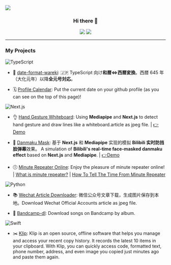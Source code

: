 [![](https://profile-calendar.vercel.app/image?font=juicy-fills&bgColor=pink&width=1920&height=200&fontSize=100&radius=16)](https://github.com/Cygra/profile-calendar)

<h3 align="center"> Hi there 👋 </h3>

<p align="center">
  <img src="https://komarev.com/ghpvc/?username=Cygra&color=blue"></img>
  <a href="https://wakatime.com/@86233be0-b285-4ecc-bcb4-3aef691e1b50">
    <img src="https://wakatime.com/badge/user/86233be0-b285-4ecc-bcb4-3aef691e1b50.svg"></img>
  </a>
</p>

---

### My Projects

![TypeScript](https://img.shields.io/badge/typescript-black?style=for-the-badge&logo=typescript) 

- 📅 [date-format-wareki](https://github.com/Cygra/date-format-wareki): 🇯🇵 TypeScript 向け<b>和暦<=>西暦変換</b>。西暦 645 年（大化元年）以降<b>全元号対応</b>。

- 🗓️ [Profile Calendar](https://github.com/Cygra/profile-calendar): Put the current date on your github profile (as you can see on the top of this page)!

![Next.js](https://img.shields.io/badge/next.js-000000?style=for-the-badge&logo=nextdotjs&logoColor=white)

- 👌 [Hand Gesture Whiteboard](https://github.com/Cygra/hand-gesture-whiteboard): Using <b>Mediapipe</b> and <b>Next.js</b> to detect hand gesture and draw lines like a whiteboard.article as jpeg file. | [👉Demo](https://cygra.github.io/hand-gesture-whiteboard/)

- 🎥 [Danmaku Mask](https://github.com/Cygra/danmaku-mask): 基于 <b>Next.js</b> 和 <b>Mediapipe</b> 实现的模拟 <b>Bilibili 实时防挡脸弹幕</b>效果。 A simulation of <b>Bilibili's real-time face-masked danmaku effect</b> based on <b>Next.js</b> and <b>Mediapipe</b>. | [👉Demo](https://github.com/Cygra/danmaku-mask)

- 🕕 [Minute Repeater Online](https://github.com/Cygra/minute-repeater-online): Enjoy the pleasure of minute repeater online! | [What is minute repeater?](https://en.wikipedia.org/wiki/Repeater_(horology)) | [How To Tell The Time From Minute Repeater](https://youtu.be/roRceZjwnS8?si=2lNcZ4pG8o1onJWf)

<!-- ![JavaScript](https://img.shields.io/badge/javascript-blue?style=for-the-badge&logo=javascript) -->

![Python](https://img.shields.io/badge/python-yellow?style=for-the-badge&logo=python)

- 📚 [Wechat Article Downloader](https://github.com/Cygra/wechat-article-dl): 微信公众号文章下载，生成图片保存到本地。Download Wechat Official Accounts article as jpeg file.

- 🎵 [Bandcamp-dl](https://github.com/Cygra/bandcamp-dl): Download songs on Bandcamp by album.

![Swift](https://img.shields.io/badge/swift-pink?style=for-the-badge&logo=swift)

- ✂️ [Klip](https://github.com/Cygra/Klip): Klip is an open source, offline software that helps you manage and access your recent copy history. It records the latest 10 items in your clipboard. With Klip, you can quickly access code, formatted text, phone number, address, and even image you copied just minutes ago and paste them again.
